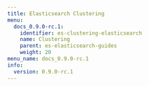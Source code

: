 ```yaml
---
title: Elasticsearch Clustering
menu:
  docs_0.9.0-rc.1:
    identifier: es-clustering-elasticsearch
    name: Clustering
    parent: es-elasticsearch-guides
    weight: 20
menu_name: docs_0.9.0-rc.1
info:
  version: 0.9.0-rc.1
---
```


